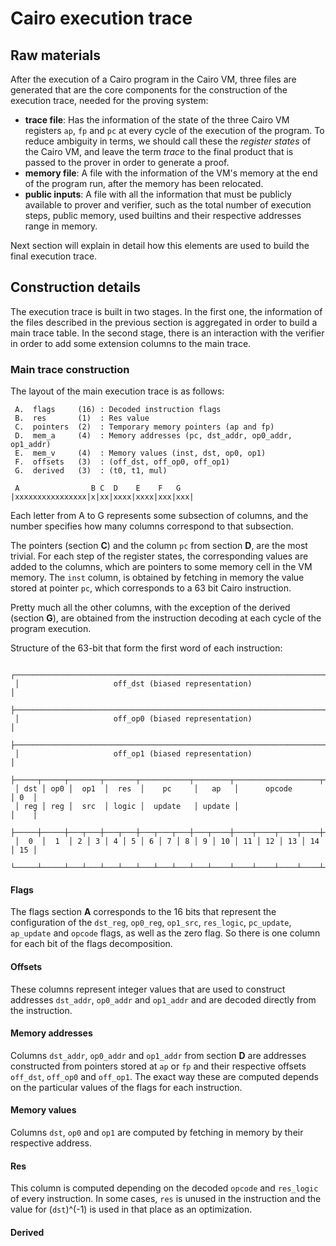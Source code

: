 # Cairo execution trace

## Raw materials
After the execution of a Cairo program in the Cairo VM, three files are generated that are
the core components for the construction of the execution trace, needed for the proving
system:

* **trace file**: Has the information of the state of the three Cairo VM registers `ap`, 
`fp` and `pc` at every cycle of the execution of the program. To reduce ambiguity in terms,
we should call these the *register states* of the Cairo VM, and leave the term *trace* to 
the final product that is passed to the prover in order to generate a proof.
* **memory file**: A file with the information of the VM's memory at the end of the program
run, after the memory has been relocated.
* **public inputs**: A file with all the information that must be publicly available to prover
and verifier, such as the total number of execution steps, public memory, used builtins and 
their respective addresses range in memory.

Next section will explain in detail how this elements are used to build the final execution
trace. 
 
## Construction details

The execution trace is built in two stages. In the first one, the information of the files 
described in the previous section is aggregated in order to build a main trace table.
In the second stage, there is an interaction with the verifier in order to add some extension
columns to the main trace.

### Main trace construction

The layout of the main execution trace is as follows:
```
 A.  flags     (16) : Decoded instruction flags
 B.  res       (1)  : Res value
 C.  pointers  (2)  : Temporary memory pointers (ap and fp)
 D.  mem_a     (4)  : Memory addresses (pc, dst_addr, op0_addr, op1_addr)
 E.  mem_v     (4)  : Memory values (inst, dst, op0, op1)
 F.  offsets   (3)  : (off_dst, off_op0, off_op1)
 G.  derived   (3)  : (t0, t1, mul)

 A                B C  D    E    F   G
|xxxxxxxxxxxxxxxx|x|xx|xxxx|xxxx|xxx|xxx|
```
Each letter from A to G represents some subsection of columns, and the number specifies how many
columns correspond to that subsection.

The pointers (section **C**) and the column `pc` from section **D**, are the most trivial. For each 
step of the register states, the corresponding values are added to the columns, which are pointers
to some memory cell in the VM memory. 
The `inst` column, is obtained by fetching in memory the value stored at pointer `pc`, which 
corresponds to a 63 bit Cairo instruction.

Pretty much all the other columns, with the exception of the derived (section **G**), are obtained from
the instruction decoding at each cycle of the program execution.

Structure of the 63-bit that form the first word of each instruction:
```
 ┌─────────────────────────────────────────────────────────────────────────┐
 │                     off_dst (biased representation)                     │
 ├─────────────────────────────────────────────────────────────────────────┤
 │                     off_op0 (biased representation)                     │
 ├─────────────────────────────────────────────────────────────────────────┤
 │                     off_op1 (biased representation)                     │
 ├─────┬─────┬───────┬───────┬───────────┬────────┬───────────────────┬────┤
 │ dst │ op0 │  op1  │  res  │    pc     │   ap   │      opcode       │ 0  │
 │ reg │ reg │  src  │ logic │  update   │ update │                   │    │
 ├─────┼─────┼───┬───┼───┬───┼───┬───┬───┼───┬────┼────┬────┬────┬────┼────┤
 │  0  │  1  │ 2 │ 3 │ 4 │ 5 │ 6 │ 7 │ 8 │ 9 │ 10 │ 11 │ 12 │ 13 │ 14 │ 15 │
 └─────┴─────┴───┴───┴───┴───┴───┴───┴───┴───┴────┴────┴────┴────┴────┴────┘
 ```

#### Flags
The flags section **A** corresponds to the 16 bits that represent the configuration of the `dst_reg`,
`op0_reg`, `op1_src`, `res_logic`, `pc_update`, `ap_update` and `opcode` flags, as well as the zero flag.
So there is one column for each bit of the flags decomposition. 

#### Offsets
These columns represent integer values that are used to construct addresses `dst_addr`, `op0_addr` and 
`op1_addr` and are decoded directly from the instruction.

#### Memory addresses
Columns `dst_addr`, `op0_addr` and `op1_addr` from section **D** are addresses constructed from pointers
stored at `ap` or `fp` and their respective offsets `off_dst`, `off_op0` and `off_op1`. The exact way these
are computed depends on the particular values of the flags for each instruction.

#### Memory values
Columns `dst`, `op0` and `op1` are computed by fetching in memory by their respective address.

#### Res
This column is computed depending on the decoded `opcode` and `res_logic` of every instruction.
In some cases, `res` is unused in the instruction and the value for (`dst`)^(-1) is used in that
place as an optimization.

#### Derived
